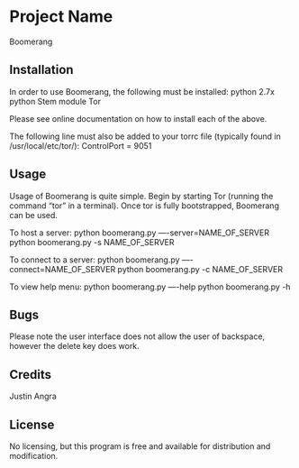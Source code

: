 # Project Name

Boomerang

## Installation

In order to use Boomerang, the following must be installed:
	python 2.7x
	python Stem module
	Tor 

Please see online documentation on how to install each of the above. 

The following line must also be added to your torrc file (typically found in /usr/local/etc/tor/):
	ControlPort = 9051

## Usage

Usage of Boomerang is quite simple. Begin by starting Tor (running the command “tor” in a terminal). Once tor is fully bootstrapped, Boomerang can be used.

To host a server:
	python boomerang.py —-server=NAME_OF_SERVER
	python boomerang.py -s NAME_OF_SERVER

To connect to a server:
	python boomerang.py —-connect=NAME_OF_SERVER
	python boomerang.py -c NAME_OF_SERVER

To view help menu:
	python boomerang.py —-help
	python boomerang.py -h


## Bugs

Please note the user interface does not allow the user of backspace, however the delete key does work. 

## Credits

Justin Angra

## License

No licensing, but this program is free and available for distribution and modification. 
